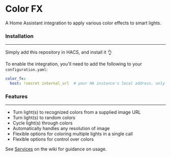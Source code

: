 # Color FX
A Home Assistant integration to apply various color effects to smart lights.

### Installation
---
Simply add this repository in HACS, and install it :ok_hand:

To enable the integration, you'll need to add the following to your `configuration.yaml`:
```yaml
color_fx:
  host: !secret internal_url  # your HA instance's local address, only **required** if using color_fx.turn_light_to_matched_color with 'media_player'
```

### Features
---
 * Turn light(s) to recognized colors from a supplied image URL
 * Turn light(s) to random colors
 * Cycle light(s) through colors
 * Automatically handles any resolution of image
 * Flexible options for coloring multiple lights in a single call
 * Flexible options for control over colors

See [Services](https://github.com/drinfernoo/color_fx/wiki/Services) on the wiki for guidance on usage.
